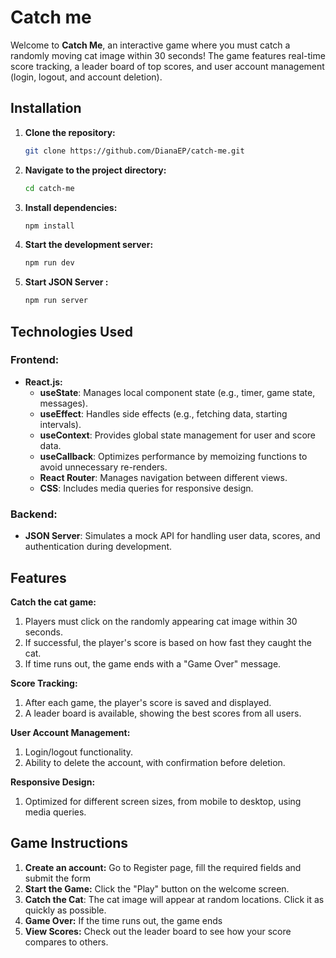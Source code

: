 # Catch me 
Welcome to **Catch Me**, an interactive game where you must catch a randomly moving cat image within 30 seconds! The game features real-time score tracking, a leader board of top scores, and user account management (login, logout, and account deletion).

## Installation

1. **Clone the repository:**
    ```sh
    git clone https://github.com/DianaEP/catch-me.git
    ```
2. **Navigate to the project directory:**
    ```sh
    cd catch-me
    ```
3. **Install dependencies:**
    ```sh
    npm install
    ```
4. **Start the development server:**
    ```sh
    npm run dev
    ```
5. **Start JSON Server :**
    ```sh
    npm run server
    ```

## Technologies Used

### **Frontend:**

- **React.js:**
  - **useState**: Manages local component state (e.g., timer, game state, messages).
  - **useEffect**: Handles side effects (e.g., fetching data, starting intervals).
  - **useContext**: Provides global state management for user and score data.
  - **useCallback**: Optimizes performance by memoizing functions to avoid unnecessary re-renders.
  - **React Router**: Manages navigation between different views.
  - **CSS**: Includes media queries for responsive design.

### **Backend:**

- **JSON Server**: Simulates a mock API for handling user data, scores, and authentication during development.

## Features

**Catch the cat game:**
1. Players must click on the randomly appearing cat image within 30 seconds.
2. If successful, the player's score is based on how fast they caught the cat.
3. If time runs out, the game ends with a "Game Over" message.

**Score Tracking:**
1. After each game, the player's score is saved and displayed.
2. A leader board is available, showing the best scores from all users.

**User Account Management:**
1. Login/logout functionality.
2. Ability to delete the account, with confirmation before deletion.

**Responsive Design:**
1. Optimized for different screen sizes, from mobile to desktop, using media queries.

## Game Instructions
1. **Create an account:**  Go to Register page, fill the required fields and submit the form
2. **Start the Game:** Click the "Play" button on the welcome screen.
3. **Catch the Cat**: The cat image will appear at random locations. Click it as quickly as possible.
4. **Game Over:** If the time runs out, the game ends
5. **View Scores:** Check out the leader board to see how your score compares to others.

